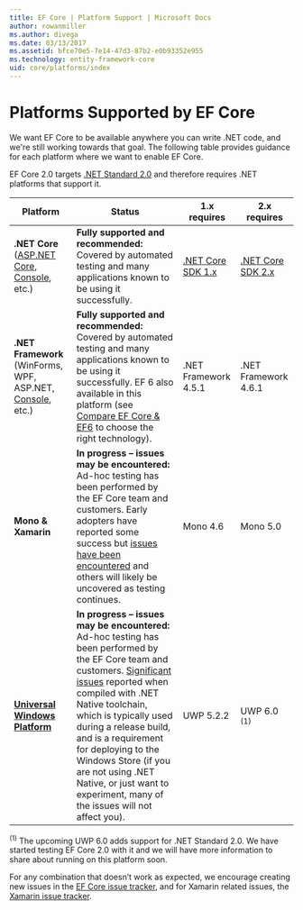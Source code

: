 ```yaml
---
title: EF Core | Platform Support | Microsoft Docs
author: rowanmiller
ms.author: divega
ms.date: 03/13/2017
ms.assetid: bfce70e5-7e14-47d3-87b2-e0b93352e955
ms.technology: entity-framework-core
uid: core/platforms/index
---
```


# Platforms Supported by EF Core

We want EF Core to be available anywhere you can write .NET code, and we're still working towards that goal. The following table provides guidance for each platform where we want to enable EF Core.

EF Core 2.0 targets [.NET Standard 2.0](https://docs.microsoft.com/en-us/dotnet/standard/net-standard) and therefore requires .NET platforms that support it.

| Platform | Status | 1.x requires | 2.x requires
|-|-|-|-
| **.NET Core** ([ASP.NET Core](../get-started/aspnetcore/index.md), [Console](../get-started/netcore/index.md), etc.) | **Fully supported and recommended:** Covered by automated testing and many applications known to be using it successfully. | [.NET Core SDK 1.x](https://www.microsoft.com/net/core/) | [.NET Core SDK 2.x](https://www.microsoft.com/net/core/)
| **.NET Framework** (WinForms, WPF, ASP.NET, [Console](../get-started/full-dotnet/index.md), etc.) | **Fully supported and recommended:**  Covered by automated testing and many applications known to be using it successfully. EF 6 also available in this platform (see [Compare EF Core & EF6](../../efcore-and-ef6/index.md) to choose the right technology). | .NET Framework 4.5.1 | .NET Framework 4.6.1
| **Mono & Xamarin** | **In progress – issues may be encountered:** Ad-hoc testing has been performed by the EF Core team and customers. Early adopters have reported some success but [issues have been encountered](https://github.com/aspnet/entityframework/issues?q=is%3Aopen+is%3Aissue+label%3Aarea-xamarin) and others will likely be uncovered as testing continues. | Mono 4.6 | Mono 5.0
| [**Universal Windows Platform**](../get-started/uwp/index.md) | **In progress – issues may be encountered:** Ad-hoc testing has been performed by the EF Core team and customers. [Significant issues](https://github.com/aspnet/entityframework/issues?utf8=%E2%9C%93&q=is%3Aopen%20is%3Aissue%20label%3Aarea-uwp%20) reported when compiled with .NET Native toolchain, which is typically used during a release build, and is a requirement for deploying to the Windows Store (if you are not using .NET Native, or just want to experiment, many of the issues will not affect you). | UWP 5.2.2 | UWP 6.0 <sup>(1)</sup>

<sup>(1)</sup> The upcoming UWP 6.0 adds support for .NET Standard 2.0. We have started testing EF Core 2.0 with it and we will have more information to share about running on this platform soon.

For any combination that doesn’t work as expected, we encourage creating new issues in the [EF Core issue tracker](https://github.com/aspnet/entityframework/issues/new), and for Xamarin related issues, the [Xamarin issue tracker](https://bugzilla.xamarin.com/newbug).
